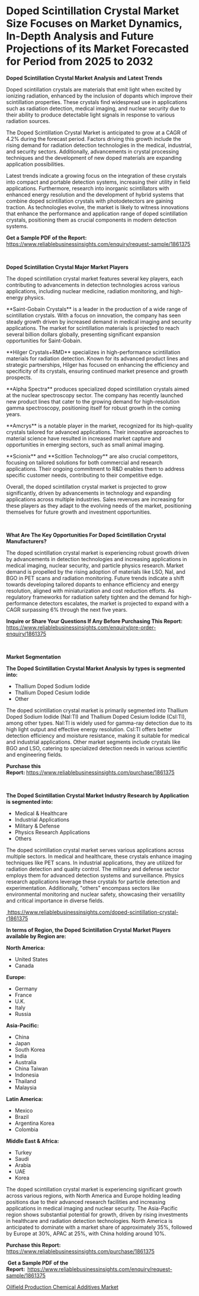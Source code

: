 <p><h1>Doped Scintillation Crystal Market Size Focuses on Market Dynamics, In-Depth Analysis and Future Projections of its Market Forecasted for Period from 2025 to 2032</h1></p><p><strong>Doped Scintillation Crystal Market Analysis and Latest Trends</strong></p>
<p><p>Doped scintillation crystals are materials that emit light when excited by ionizing radiation, enhanced by the inclusion of dopants which improve their scintillation properties. These crystals find widespread use in applications such as radiation detection, medical imaging, and nuclear security due to their ability to produce detectable light signals in response to various radiation sources.</p><p>The Doped Scintillation Crystal Market is anticipated to grow at a CAGR of 4.2% during the forecast period. Factors driving this growth include the rising demand for radiation detection technologies in the medical, industrial, and security sectors. Additionally, advancements in crystal processing techniques and the development of new doped materials are expanding application possibilities. </p><p>Latest trends indicate a growing focus on the integration of these crystals into compact and portable detection systems, increasing their utility in field applications. Furthermore, research into inorganic scintillators with enhanced energy resolution and the development of hybrid systems that combine doped scintillation crystals with photodetectors are gaining traction. As technologies evolve, the market is likely to witness innovations that enhance the performance and application range of doped scintillation crystals, positioning them as crucial components in modern detection systems.</p></p>
<p><strong>Get a Sample PDF of the Report:&nbsp;</strong> <a href="https://www.reliablebusinessinsights.com/enquiry/request-sample/1861375?utm_campaign=2139&utm_medium=2&utm_source=Github&utm_content=ia&utm_term=04022025&utm_id=doped-scintillation-crystal">https://www.reliablebusinessinsights.com/enquiry/request-sample/1861375</a></p>
<p>&nbsp;</p>
<p><strong>Doped Scintillation Crystal Major Market Players</strong></p>
<p><p>The doped scintillation crystal market features several key players, each contributing to advancements in detection technologies across various applications, including nuclear medicine, radiation monitoring, and high-energy physics.</p><p>**Saint-Gobain Crystals** is a leader in the production of a wide range of scintillation crystals. With a focus on innovation, the company has seen steady growth driven by increased demand in medical imaging and security applications. The market for scintillation materials is projected to reach several billion dollars globally, presenting significant expansion opportunities for Saint-Gobain.</p><p>**Hilger Crystals+RMD** specializes in high-performance scintillation materials for radiation detection. Known for its advanced product lines and strategic partnerships, Hilger has focused on enhancing the efficiency and specificity of its crystals, ensuring continued market presence and growth prospects.</p><p>**Alpha Spectra** produces specialized doped scintillation crystals aimed at the nuclear spectroscopy sector. The company has recently launched new product lines that cater to the growing demand for high-resolution gamma spectroscopy, positioning itself for robust growth in the coming years.</p><p>**Amcrys** is a notable player in the market, recognized for its high-quality crystals tailored for advanced applications. Their innovative approaches to material science have resulted in increased market capture and opportunities in emerging sectors, such as small animal imaging.</p><p>**Scionix** and **Scitlion Technology** are also crucial competitors, focusing on tailored solutions for both commercial and research applications. Their ongoing commitment to R&D enables them to address specific customer needs, contributing to their competitive edge.</p><p>Overall, the doped scintillation crystal market is projected to grow significantly, driven by advancements in technology and expanding applications across multiple industries. Sales revenues are increasing for these players as they adapt to the evolving needs of the market, positioning themselves for future growth and investment opportunities.</p></p>
<p>&nbsp;</p>
<p><strong>What Are The Key Opportunities For Doped Scintillation Crystal Manufacturers?</strong></p>
<p><p>The doped scintillation crystal market is experiencing robust growth driven by advancements in detection technologies and increasing applications in medical imaging, nuclear security, and particle physics research. Market demand is propelled by the rising adoption of materials like LSO, NaI, and BGO in PET scans and radiation monitoring. Future trends indicate a shift towards developing tailored dopants to enhance efficiency and energy resolution, aligned with miniaturization and cost reduction efforts. As regulatory frameworks for radiation safety tighten and the demand for high-performance detectors escalates, the market is projected to expand with a CAGR surpassing 6% through the next five years.</p></p>
<p><strong>Inquire or Share Your Questions If Any Before Purchasing This Report:</strong> <a href="https://www.reliablebusinessinsights.com/enquiry/pre-order-enquiry/1861375?utm_campaign=2139&utm_medium=2&utm_source=Github&utm_content=ia&utm_term=04022025&utm_id=doped-scintillation-crystal">https://www.reliablebusinessinsights.com/enquiry/pre-order-enquiry/1861375</a></p>
<p>&nbsp;</p>
<p><strong>Market Segmentation</strong></p>
<p><strong>The Doped Scintillation Crystal Market Analysis by types is segmented into:</strong></p>
<p><ul><li>Thallium Doped Sodium Iodide</li><li>Thallium Doped Cesium Iodide</li><li>Other</li></ul></p>
<p><p>The doped scintillation crystal market is primarily segmented into Thallium Doped Sodium Iodide (NaI:Tl) and Thallium Doped Cesium Iodide (CsI:Tl), among other types. NaI:Tl is widely used for gamma-ray detection due to its high light output and effective energy resolution. CsI:Tl offers better detection efficiency and moisture resistance, making it suitable for medical and industrial applications. Other market segments include crystals like BGO and LSO, catering to specialized detection needs in various scientific and engineering fields.</p></p>
<p><strong>Purchase this Report:&nbsp;</strong><a href="https://www.reliablebusinessinsights.com/purchase/1861375?utm_campaign=2139&utm_medium=2&utm_source=Github&utm_content=ia&utm_term=04022025&utm_id=doped-scintillation-crystal">https://www.reliablebusinessinsights.com/purchase/1861375</a></p>
<p>&nbsp;</p>
<p><strong>The Doped Scintillation Crystal Market Industry Research by Application is segmented into:</strong></p>
<p><ul><li>Medical & Healthcare</li><li>Industrial Applications</li><li>Military & Defense</li><li>Physics Research Applications</li><li>Others</li></ul></p>
<p><p>The doped scintillation crystal market serves various applications across multiple sectors. In medical and healthcare, these crystals enhance imaging techniques like PET scans. In industrial applications, they are utilized for radiation detection and quality control. The military and defense sector employs them for advanced detection systems and surveillance. Physics research applications leverage these crystals for particle detection and experimentation. Additionally, "others" encompass sectors like environmental monitoring and nuclear safety, showcasing their versatility and critical importance in diverse fields.</p></p>
<p><a href="https://www.reliablebusinessinsights.com/doped-scintillation-crystal-r1861375?utm_campaign=2139&utm_medium=2&utm_source=Github&utm_content=ia&utm_term=04022025&utm_id=doped-scintillation-crystal">&nbsp;https://www.reliablebusinessinsights.com/doped-scintillation-crystal-r1861375</a></p>
<p><strong>In terms of Region, the Doped Scintillation Crystal Market Players available by Region are:</strong></p>
<p>
    <p> <strong> North America: </strong>
        <ul>
            <li>United States</li>
            <li>Canada</li>
        </ul>
        </p> 
    <p> <strong> Europe: </strong>
        <ul>
            <li>Germany</li>
            <li>France</li>
            <li>U.K.</li>
            <li>Italy</li>
            <li>Russia</li>
        </ul>
        </p> 
    <p> <strong> Asia-Pacific: </strong>
        <ul>
            <li>China</li>
            <li>Japan</li>
            <li>South Korea</li>
            <li>India</li>
            <li>Australia</li>
            <li>China Taiwan</li>
            <li>Indonesia</li>
            <li>Thailand</li>
            <li>Malaysia</li>
        </ul>
        </p> 
    <p> <strong> Latin America: </strong>
        <ul>
            <li>Mexico</li>
            <li>Brazil</li>
            <li>Argentina Korea</li>
            <li>Colombia</li>
        </ul>
        </p> 
    <p> <strong> Middle East & Africa: </strong>
        <ul>
            <li>Turkey</li>
            <li>Saudi</li>
            <li>Arabia</li>
            <li>UAE</li>
            <li>Korea</li>
        </ul>
    </p>
    </p>
<p><p>The doped scintillation crystal market is experiencing significant growth across various regions, with North America and Europe holding leading positions due to their advanced research facilities and increasing applications in medical imaging and nuclear security. The Asia-Pacific region shows substantial potential for growth, driven by rising investments in healthcare and radiation detection technologies. North America is anticipated to dominate with a market share of approximately 35%, followed by Europe at 30%, APAC at 25%, with China holding around 10%.</p></p>
<p><strong>Purchase this Report: </strong><a href="https://www.reliablebusinessinsights.com/purchase/1861375?utm_campaign=2139&utm_medium=2&utm_source=Github&utm_content=ia&utm_term=04022025&utm_id=doped-scintillation-crystal">https://www.reliablebusinessinsights.com/purchase/1861375</a></p>
<p>&nbsp;<strong>Get a Sample PDF of the Report:&nbsp;&nbsp;</strong><a href="https://www.reliablebusinessinsights.com/enquiry/request-sample/1861375?utm_campaign=2139&utm_medium=2&utm_source=Github&utm_content=ia&utm_term=04022025&utm_id=doped-scintillation-crystal">https://www.reliablebusinessinsights.com/enquiry/request-sample/1861375</a></p>
<p><strong></strong></p>
<p><p><a href="https://github.com/arionmp/Market-Research-Report-List-5/blob/main/oilfield-production-chemical-additives-market.md?utm_campaign=2139&utm_medium=2&utm_source=Github&utm_content=ia&utm_term=04022025&utm_id=doped-scintillation-crystal">Oilfield Production Chemical Additives Market</a></p></p>